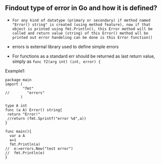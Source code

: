 ##  Findout type of error in Go and how it is defined?


- `For any kind of datatype (primary or secondary) if method named "Error() string" is created (using method feature), now if that object is printed using fmt.Println(), this Error method will be called and return value (string) of this Error() method wll be printed out
error handeling can be done is this Error function()`

- errors is external library used to define simple errors

- For functions as a standard err should be returned as last return value, simply as
`func f2(arg int) (int, error) {`


Example1: 
```
package main
import (
        "fmt"
//        "errors"
       )

type A int
func (a A) Error() string{
 return "Error!"
 //return (fmt.Sprintf("error %d",a))
}

func main(){
  var a A
  a=1
  fmt.Println(a)
//  e:=errors.New("test error")
//  fmt.Println(e)
}
```
